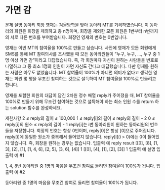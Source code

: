 # 가면 감
문제 설명
동아리 회장 영재는 겨울방학을 맞아 동아리 MT를 기획하였습니다. 이 동아리의 회원은 회장을 제외하고 총 n명이며, 회장을 제외한 모든 회원은 1번부터 n번까지의 서로 다른 번호를 부여받습니다. 회장인 영재의 번호는 0번입니다.

영재는 이번 MT의 참여율을 100%로 만들고 싶습니다. 사전에 영재가 모든 회원에게 SMS를 통해 MT 참여의사를 조사했을 때 모든 동아리원들이 “누구, 누구, ..., 누구 중 1명 이상 가면 감”이라고 대답했습니다. 즉, 각 회원마다 자신이 원하는 사람들을 번호로 나열하고 그 중 최소 1명의 인원이 가면 자신도 간다고 대답했습니다. 다만 영재를 원하는 사람은 아무도 없었습니다. MT 참여율이 100%가 아니면 의미가 없다고 생각한 영재는 회원 몇 명을 무조건 참여하는 것으로 설득하여 MT 참여율을 100%로 만들려고 합니다.

영재를 포함한 회원의 대답이 담긴 2차원 정수 배열 reply가 주어졌을 때, MT 참여율을 100%로 만들기 위해 무조건 참여하는 것으로 설득해야 하는 최소 인원 수를 return 하는 solution 함수를 완성하세요.

제한사항
2 ≤ reply의 길이 ≤ 100,000
1 ≤ reply[i]의 길이 ≤ reply의 길이 - 2
0 ≤ reply[i]의 원소 ≤ reply의 길이 - 1
reply[i]는 i번 동아리원이 원하는 동아리원의 번호들을 저장합니다.
회장의 번호는 항상 0번이며, reply[0]은 항상 [0]으로 주어집니다.
reply[i]에 동일한 원소가 중복해서 들어있지 않습니다.
reply[i](i > 0)에는 0이 들어있지 않습니다. 즉, 회장을 원하는 경우는 없습니다.
입출력 예
reply	result
[[0], [8], [1, 3], [2], [1], [1, 4, 6], [2, 5], [3, 6], [4]]	1
[[0], [4], [1], [2], [3]]	1
입출력 예 설명
입출력 예 #1

1, 4, 8번 동아리원 중 1명의 마음을 무조건 참여로 돌리면 참여율이 100%가 됩니다.
입출력 예 #2

동아리원 중 1명의 마음을 무조건 참여로 돌리면 참여율이 100%가 됩니다.